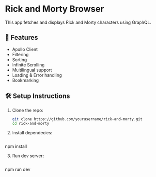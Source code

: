 # Rick and Morty Browser

This app fetches and displays Rick and Morty characters using GraphQL.

## 🚀 Features
- Apollo Client
- Filtering
- Sorting
- Infinite Scrolling
- Multilingual support
- Loading & Error handling
- Bookmarking

## 🛠️ Setup Instructions

1. Clone the repo:
   ```bash
   git clone https://github.com/yourusername/rick-and-morty.git
   cd rick-and-morty

2. Install dependecies:
   ```bash
  npm install

3. Run dev server:
   ```bash
  npm run dev

